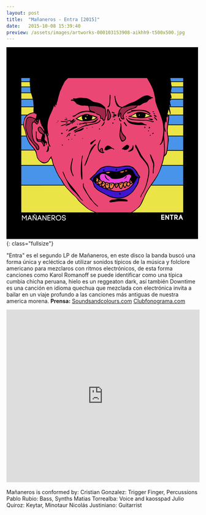 ```yaml
---
layout: post
title:  "Mañaneros - Entra [2015]"
date:   2015-10-08 15:39:40
preview: /assets/images/artworks-000103153908-aikhh9-t500x500.jpg
---
```


![Picture 1](/assets/images/artworks-000103153908-aikhh9-t500x500.jpg){: class="fullsize"}

"Entra" es el segundo LP de Mañaneros, en este disco la banda buscó una forma única y ecléctica de utilizar sonidos típicos de la música y folclore americano para mezclaros con ritmos electrónicos, de esta forma canciones como Karol Romanoff se puede identificar como una típica cumbia chicha peruana, hielo es un reggeaton dark, así también Downtime es una canción en idioma quechua que mezclada con electrónica invita a bailar en un viaje profundo a las canciones más antiguas de nuestra america morena.
**Prensa:**
[Soundsandcolours.com](http://soundsandcolours.com/articles/chile/premiere-mananeros-karol-romanoff-interview-25794/)
[Clubfonograma.com](http://www.clubfonograma.com/2014/07/mananeros-vass.html)

<iframe width="100%" height="450" scrolling="no" frameborder="no" src="https://w.soundcloud.com/player/?url=https%3A//api.soundcloud.com/playlists/71740385&amp;auto_play=false&amp;hide_related=false&amp;show_comments=true&amp;show_user=true&amp;show_reposts=false&amp;visual=true"></iframe>

Mañaneros is conformed by:
Cristian Gonzalez: Trigger Finger, Percussions
Pablo Rubio: Bass, Synths
Matias Torrealba: Voice and kaosspad
Julio Quiroz: Keytar, Minotaur
Nicolás Justiniano: Guitarrist
